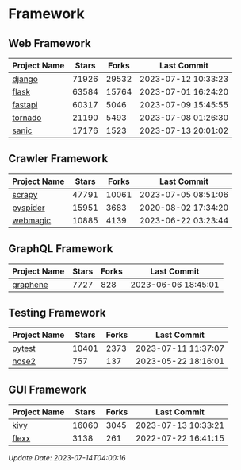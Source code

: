 # Framework

## Web Framework
| Project Name | Stars | Forks | Last Commit |
| ------------ | ----- | ----- | ----------- |
| [django](https://github.com/django/django) | 71926 | 29532 | 2023-07-12 10:33:23 |
| [flask](https://github.com/pallets/flask) | 63584 | 15764 | 2023-07-01 16:24:20 |
| [fastapi](https://github.com/tiangolo/fastapi) | 60317 | 5046 | 2023-07-09 15:45:55 |
| [tornado](https://github.com/tornadoweb/tornado) | 21190 | 5493 | 2023-07-08 01:26:30 |
| [sanic](https://github.com/sanic-org/sanic) | 17176 | 1523 | 2023-07-13 20:01:02 |

## Crawler Framework
| Project Name | Stars | Forks | Last Commit |
| ------------ | ----- | ----- | ----------- |
| [scrapy](https://github.com/scrapy/scrapy) | 47791 | 10061 | 2023-07-05 08:51:06 |
| [pyspider](https://github.com/binux/pyspider) | 15951 | 3683 | 2020-08-02 17:34:20 |
| [webmagic](https://github.com/code4craft/webmagic) | 10885 | 4139 | 2023-06-22 03:23:44 |

## GraphQL Framework
| Project Name | Stars | Forks | Last Commit |
| ------------ | ----- | ----- | ----------- |
| [graphene](https://github.com/graphql-python/graphene) | 7727 | 828 | 2023-06-06 18:45:01 |

## Testing Framework
| Project Name | Stars | Forks | Last Commit |
| ------------ | ----- | ----- | ----------- |
| [pytest](https://github.com/pytest-dev/pytest) | 10401 | 2373 | 2023-07-11 11:37:07 |
| [nose2](https://github.com/nose-devs/nose2) | 757 | 137 | 2023-05-22 18:16:01 |

## GUI Framework
| Project Name | Stars | Forks | Last Commit |
| ------------ | ----- | ----- | ----------- |
| [kivy](https://github.com/kivy/kivy) | 16060 | 3045 | 2023-07-13 10:33:21 |
| [flexx](https://github.com/flexxui/flexx) | 3138 | 261 | 2022-07-22 16:41:15 |

*Update Date: 2023-07-14T04:00:16*